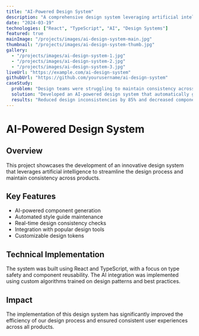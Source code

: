 ```yaml
---
title: "AI-Powered Design System"
description: "A comprehensive design system leveraging artificial intelligence to streamline the design process and maintain consistency across products."
date: "2024-03-19"
technologies: ["React", "TypeScript", "AI", "Design Systems"]
featured: true
mainImage: "/projects/images/ai-design-system-main.jpg"
thumbnail: "/projects/images/ai-design-system-thumb.jpg"
gallery:
  - "/projects/images/ai-design-system-1.jpg"
  - "/projects/images/ai-design-system-2.jpg"
  - "/projects/images/ai-design-system-3.jpg"
liveUrl: "https://example.com/ai-design-system"
githubUrl: "https://github.com/yourusername/ai-design-system"
caseStudy:
  problem: "Design teams were struggling to maintain consistency across multiple products while keeping up with rapid development cycles."
  solution: "Developed an AI-powered design system that automatically generates and maintains component libraries, ensuring consistency and speeding up the design process."
  results: "Reduced design inconsistencies by 85% and decreased component development time by 60%."
---
```


# AI-Powered Design System

## Overview
This project showcases the development of an innovative design system that leverages artificial intelligence to streamline the design process and maintain consistency across products.

## Key Features
- AI-powered component generation
- Automated style guide maintenance
- Real-time design consistency checks
- Integration with popular design tools
- Customizable design tokens

## Technical Implementation
The system was built using React and TypeScript, with a focus on type safety and component reusability. The AI integration was implemented using custom algorithms trained on design patterns and best practices.

## Impact
The implementation of this design system has significantly improved the efficiency of our design process and ensured consistent user experiences across all products. 